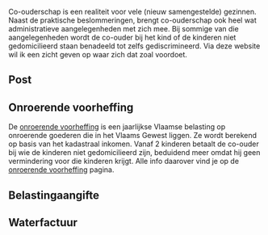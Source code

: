 Co-ouderschap is een realiteit voor vele (nieuw samengestelde) gezinnen.  Naast de praktische beslommeringen, brengt co-ouderschap ook heel wat administratieve aangelegenheden met zich mee.  Bij sommige van die aangelegenheden wordt de co-ouder bij het kind of de kinderen niet gedomicilieerd staan benadeeld tot zelfs gediscrimineerd.  Via deze website wil ik een zicht geven op waar zich dat zoal voordoet.

## Post

## Onroerende voorheffing
De [onroerende voorheffing](https://www.vlaanderen.be/onroerende-voorheffing) is een jaarlijkse Vlaamse belasting op onroerende goederen die in het Vlaams Gewest liggen. Ze wordt berekend op basis van het kadastraal inkomen.  Vanaf 2 kinderen betaalt de co-ouder bij wie de kinderen niet gedomicilieerd zijn, beduidend meer omdat hij geen vermindering voor die kinderen krijgt.  Alle info daarover vind je op de [onroerende voorheffing](./onroerende-voorheffing.html) pagina.

## Belastingaangifte

## Waterfactuur
